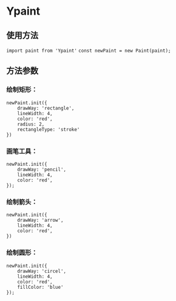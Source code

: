 # Ypaint

## 使用方法

`import paint from 'Ypaint'`
`const newPaint = new Paint(paint);`

## 方法参数

### 绘制矩形：
```
newPaint.init({
    drawWay: 'rectangle',
    lineWidth: 4, 
    color: 'red',
    radius: 2,
    rectangleType: 'stroke'
})
```

### 画笔工具：
```
newPaint.init({
    drawWay: 'pencil',
    lineWidth: 4, 
    color: 'red',
});
```

### 绘制箭头：
```
newPaint.init({
    drawWay: 'arrow',
    lineWidth: 4, 
    color: 'red',
})
```

### 绘制圆形：
```
newPaint.init({
    drawWay: 'circel',
    lineWidth: 4, 
    color: 'red', 
    fillColor: 'blue'
});
```


